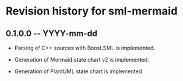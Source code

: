 # Revision history for sml-mermaid

## 0.1.0.0 -- YYYY-mm-dd

* Parsing of C++ sources with Boost.SML is implemented.

* Generation of Mermaid state chart v2  is implemented.

* Generation of PlantUML state chart is implemented.
